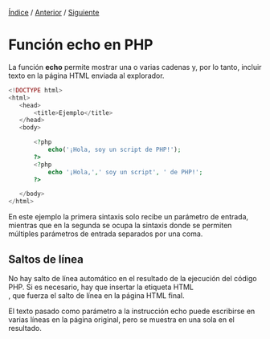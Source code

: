 [Índice](../readme.md) / [Anterior](../readme.md) / [Siguiente](../separador-intrucciones/separador_intrucciones_php.md)

# Función echo en PHP
 La función **echo** permite mostrar una o varias cadenas y, por lo tanto, incluir texto en la página HTML enviada al explorador.


 ```php
<!DOCTYPE html>
<html>
    <head>
        <title>Ejemplo</title>
    </head>
    <body>

        <?php
            echo('¡Hola, soy un script de PHP!');
        ?>
        <?php
            echo '¡Hola,',' soy un script', ' de PHP!';
        ?>

    </body>
</html>
```
En este ejemplo la primera sintaxis solo recibe un parámetro de entrada, mientras que en la segunda se ocupa la sintaxis donde se permiten múltiples parámetros de entrada separados por una coma.

## Saltos de línea

No hay salto de línea automático en el resultado de la ejecución del código PHP. Si es necesario, hay que insertar la etiqueta HTML **<br />**, que fuerza el salto de línea en la página HTML final.

El texto pasado como parámetro a la instrucción echo puede escribirse en varias líneas en la página original, pero se muestra en una sola en el resultado.
